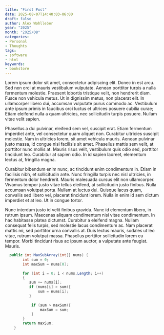 ```yaml
---
title: "First Post"
date: 2025-08-07T14:40:03-06:00
draft: false
author: Alex Wohlleber
year: "2025"
month: "2025/08"
categories:
- Personal
- Thoughts
tags:
- software
- html
keywords:
- bookstore
---
```




Lorem ipsum dolor sit amet, consectetur adipiscing elit. Donec in est arcu. Sed non orci at mauris vestibulum vulputate. Aenean porttitor turpis a nulla fermentum molestie. Praesent lobortis tristique velit, non hendrerit diam. Fusce non vehicula metus. Ut in dignissim metus, non placerat elit. In ullamcorper libero dui, accumsan vulputate purus commodo ac. Vestibulum ante ipsum primis in faucibus orci luctus et ultrices posuere cubilia curae; Etiam eleifend nulla a quam ultricies, nec sollicitudin turpis posuere. Nullam vitae velit sapien.

Phasellus a dui pulvinar, eleifend sem vel, suscipit erat. Etiam fermentum imperdiet ante, vel consectetur quam aliquet non. Curabitur ultricies suscipit molestie. Nam in ultricies lorem, sit amet vehicula mauris. Aenean pulvinar justo massa, id congue nisi facilisis sit amet. Phasellus mattis sem velit, at porttitor nunc mollis at. Mauris risus velit, vestibulum quis odio sed, porttitor tincidunt leo. Curabitur at sapien odio. In id sapien laoreet, elementum lectus at, fringilla magna.

Curabitur bibendum enim nunc, ac tincidunt enim condimentum in. Etiam in facilisis nibh, et sollicitudin ante. Nunc fringilla turpis nec nisl ultricies, in fermentum dolor hendrerit. Mauris malesuada cursus elit non ullamcorper. Vivamus tempor justo vitae tellus eleifend, at sollicitudin justo finibus. Nulla accumsan volutpat porta. Nullam at luctus dui. Quisque lacus quam, convallis sed libero vel, placerat tincidunt lorem. Nulla in enim id sem dictum imperdiet et at leo. Ut in congue tortor.

Nunc interdum justo id velit finibus gravida. Nunc id elementum libero, in rutrum ipsum. Maecenas aliquam condimentum nisi vitae condimentum. In hac habitasse platea dictumst. Curabitur a eleifend magna. Nullam consequat felis turpis, sed molestie lacus condimentum ac. Nam placerat mattis mi, sed porttitor urna convallis at. Duis lectus mauris, sodales ut leo vitae, rutrum volutpat massa. Phasellus porttitor sollicitudin lorem eu tempor. Morbi tincidunt risus ac ipsum auctor, a vulputate ante feugiat. Mauris. 

<!--more-->

```c# {linenos=inline}
  public int MaxSubArray(int[] nums) {
        int sum = 0;
        int maxSum = nums[0];
        
        for (int i = 0; i < nums.Length; i++)
        {
           sum += nums[i];
           if (nums[i] > sum){
               sum = nums[i];
           }
            
            if (sum > maxSum){
                maxSum = sum;
            }
        }
        return maxSum;
    }
```

